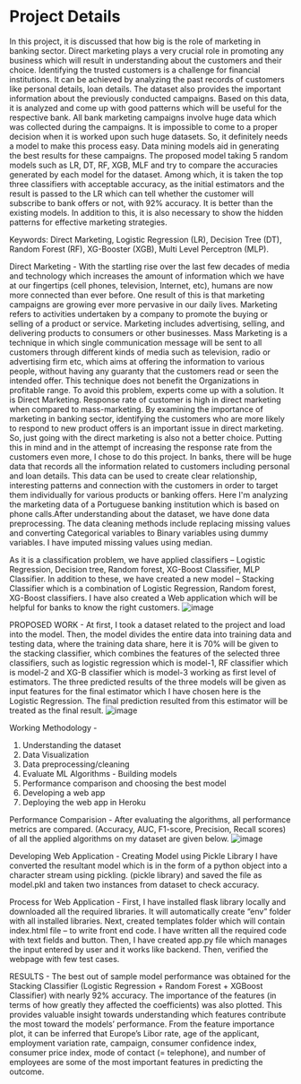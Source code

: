 # Project Details

In this project, it is discussed that how big is the role of marketing in banking sector. Direct marketing plays a very crucial role in promoting any business which will result in understanding about the customers and their choice. Identifying the trusted customers is a challenge for financial institutions. It can be achieved by analyzing the past records of customers like personal details, loan details. The dataset also provides the important information about the previously conducted campaigns. Based on this data, it is analyzed and come up with good patterns which will be useful for the respective bank. All bank marketing campaigns involve huge data which was collected during the campaigns. It is impossible to come to a proper decision when it is worked upon such huge datasets. So, it definitely needs a model to make this process easy. Data mining models aid in generating the best results for these campaigns. The proposed model taking 5 random models such as LR, DT, RF, XGB, MLF and try to compare the accuracies generated by each model for the dataset. Among which, it is taken the top three classifiers with acceptable accuracy, as the initial estimators and the result is passed to the LR which can tell whether the customer will subscribe to bank offers or not, with 92% accuracy. It is better than the existing models. In addition to this, it is also necessary to show the hidden patterns for effective marketing strategies.

Keywords: Direct Marketing, Logistic Regression (LR), Decision Tree (DT), Random Forest (RF), XG-Booster (XGB), Multi Level Perceptron (MLP).

Direct Marketing -
With the startling rise over the last few decades of media and technology which increases the amount of information which we have at our fingertips (cell phones, television, Internet, etc), humans are now more connected than ever before. One result of this is that marketing campaigns are growing ever more pervasive in our daily lives. Marketing refers to activities undertaken by a company to promote the buying or selling of a product or service. Marketing includes advertising, selling, and delivering products to consumers or other businesses. Mass Marketing is a technique in which single communication message will be sent to all customers through different kinds of media such as television, radio or advertising firm etc, which aims at offering the information to various people, without having any guaranty that the customers read or seen the intended offer. This technique does not benefit the Organizations in profitable range. To avoid this problem, experts come up with a solution. It is Direct Marketing. 
Response rate of customer is high in direct marketing when compared to mass-marketing. By examining the importance of marketing in banking sector, identifying the customers who are more likely to respond to new product offers is an important issue in direct marketing. So, just going with the direct marketing is also not a better choice. Putting this in mind and in the attempt of increasing the response rate from the customers even more, I chose to do this project. In banks, there will be huge data that records all the information related to customers including personal and loan details. This data can be used to create clear relationship, interesting patterns and connection with the customers in order to target them individually for various products or banking offers. Here I'm analyzing the marketing data of a Portuguese banking institution which is based on phone calls.After understanding about the dataset, we have done data preprocessing. The data cleaning methods include replacing missing values and converting Categorical variables to Binary variables using dummy variables. I have imputed missing values using median. 

As it is a classification problem, we have applied classifiers – Logistic Regression, Decision tree, Random forest, XG-Boost Classifier, MLP Classifier. In addition to these, we have created a new model – Stacking Classifier which is a combination of Logistic Regression, Random forest, XG-Boost classifiers. I have also created a Web application which will be helpful for banks to know the right customers.
![image](https://user-images.githubusercontent.com/95888723/145663037-e332f18b-dc17-4ecc-9307-0b28b30632fc.png)

PROPOSED WORK - 
At first, I took a dataset related to the project and load into the model. Then, the model divides the entire data into training data and testing data, where the training data share, here it is 70% will be given to the stacking classifier, which combines the features of the selected three classifiers, such as logistic regression which is model-1, RF classifier which is model-2 and XG-B classifier which is model-3 working as first level of estimators. The three predicted results of the three models will be given as input features for the final estimator which I have chosen here is the Logistic Regression. The final prediction resulted from this estimator will be treated as the final result.
![image](https://user-images.githubusercontent.com/95888723/145663099-521db47c-ff74-4fe0-a773-cb0e6bc40ef9.png)

Working Methodology - 
1.	Understanding the dataset
2.	Data Visualization 
3.	Data preprocessing/cleaning
4.	Evaluate ML Algorithms - Building models
5.	Performance comparison and choosing the best model
6.	Developing a web app
7.	Deploying the web app in Heroku

Performance Comparision - 
After evaluating the algorithms, all performance metrics are compared. (Accuracy, AUC, F1-score, Precision, Recall scores) of all the applied algorithms on my dataset are given below.
![image](https://user-images.githubusercontent.com/95888723/145664275-413a82f1-7b5e-4604-a86e-8564bd1bebb8.png)


Developing Web Application - Creating Model using Pickle Library
I have converted the resultant model which is in the form of a python object into a character stream using pickling. (pickle library) and saved the file as model.pkl and taken two instances from dataset to check accuracy.

Process for Web Application -
First, I have installed flask library locally and downloaded all the required libraries.
It will automatically create “env” folder with all installed libraries.
Next, created templates folder which will contain index.html file – to write front end code. I have written all the required code with text fields and button.
Then, I have created app.py file which manages the input entered by user and it works like backend.
Then, verified the webpage with few test cases.

RESULTS - 
The best out of sample model performance was obtained for the Stacking Classifier (Logistic Regression + Random Forest + XGBoost Classifier) with nearly 92% accuracy. The importance of the features (in terms of how greatly they affected the coefficients) was also plotted. This provides valuable insight towards understanding which features contribute the most toward the models’ performance. From the feature importance plot, it can be inferred that Europe’s Libor rate, age of the applicant, employment variation rate, campaign, consumer confidence index, consumer price index, mode of contact (= telephone), and number of employees are some of the most important features in predicting the outcome.
